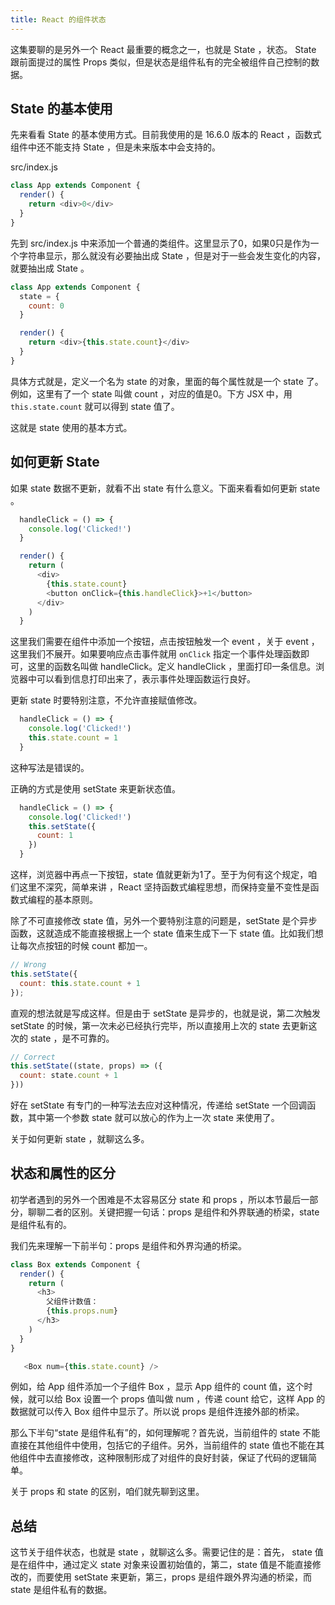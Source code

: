 ```yaml
---
title: React 的组件状态
---
```


这集要聊的是另外一个 React 最重要的概念之一，也就是 State ，状态。 State 跟前面提过的属性 Props 类似，但是状态是组件私有的完全被组件自己控制的数据。

## State 的基本使用

先来看看 State 的基本使用方式。目前我使用的是 16.6.0 版本的 React ，函数式组件中还不能支持 State ，但是未来版本中会支持的。

src/index.js

```js
class App extends Component {
  render() {
    return <div>0</div>
  }
}
```

先到 src/index.js 中来添加一个普通的类组件。这里显示了0，如果0只是作为一个字符串显示，那么就没有必要抽出成 State ，但是对于一些会发生变化的内容，就要抽出成 State 。

```js
class App extends Component {
  state = {
    count: 0
  }

  render() {
    return <div>{this.state.count}</div>
  }
}
```

具体方式就是，定义一个名为 state 的对象，里面的每个属性就是一个 state 了。例如，这里有了一个 state 叫做 count ，对应的值是0。下方 JSX 中，用 `this.state.count` 就可以得到 state 值了。

这就是 state 使用的基本方式。

## 如何更新 State

如果 state 数据不更新，就看不出 state 有什么意义。下面来看看如何更新 state 。

```js
  handleClick = () => {
    console.log('Clicked!')
  }

  render() {
    return (
      <div>
        {this.state.count}
        <button onClick={this.handleClick}>+1</button>
      </div>
    )
  }
```

这里我们需要在组件中添加一个按钮，点击按钮触发一个 event ，关于 event ，这里我们不展开。如果要响应点击事件就用 `onClick` 指定一个事件处理函数即可，这里的函数名叫做 handleClick。定义 handleClick ，里面打印一条信息。浏览器中可以看到信息打印出来了，表示事件处理函数运行良好。

更新 state 时要特别注意，不允许直接赋值修改。

```js
  handleClick = () => {
    console.log('Clicked!')
    this.state.count = 1
  }
```

这种写法是错误的。

正确的方式是使用 setState 来更新状态值。

```js
  handleClick = () => {
    console.log('Clicked!')
    this.setState({
      count: 1
    })
  }
```

这样，浏览器中再点一下按钮，state 值就更新为1了。至于为何有这个规定，咱们这里不深究，简单来讲 ，React 坚持函数式编程思想，而保持变量不变性是函数式编程的基本原则。

除了不可直接修改 state 值，另外一个要特别注意的问题是，setState 是个异步函数，这就造成不能直接根据上一个 state 值来生成下一下 state 值。比如我们想让每次点按钮的时候 count 都加一。


```js
// Wrong
this.setState({
  count: this.state.count + 1 
});
```

直观的想法就是写成这样。但是由于 setState 是异步的，也就是说，第二次触发 setState 的时候，第一次未必已经执行完毕，所以直接用上次的 state 去更新这次的 state ，是不可靠的。


```js
// Correct
this.setState((state, props) => ({
  count: state.count + 1
}))
```

好在 setState 有专门的一种写法去应对这种情况，传递给 setState 一个回调函数，其中第一个参数 state 就可以放心的作为上一次 state 来使用了。

关于如何更新 state ，就聊这么多。

## 状态和属性的区分

初学者遇到的另外一个困难是不太容易区分 state 和 props ，所以本节最后一部分，聊聊二者的区别。关键把握一句话：props 是组件和外界联通的桥梁，state 是组件私有的。

我们先来理解一下前半句：props 是组件和外界沟通的桥梁。

```js
class Box extends Component {
  render() {
    return (
      <h3>
        父组件计数值：
        {this.props.num}
      </h3>
    )
  }
}

   <Box num={this.state.count} />
```

例如，给 App 组件添加一个子组件 Box ，显示 App 组件的 count 值，这个时候，就可以给 Box 设置一个 props 值叫做 num ，传递 count 给它，这样 App 的数据就可以传入 Box 组件中显示了。所以说 props 是组件连接外部的桥梁。

那么下半句“state 是组件私有”的，如何理解呢？首先说，当前组件的 state 不能直接在其他组件中使用，包括它的子组件。另外，当前组件的 state 值也不能在其他组件中去直接修改，这种限制形成了对组件的良好封装，保证了代码的逻辑简单。

关于 props 和 state 的区别，咱们就先聊到这里。

## 总结

这节关于组件状态，也就是 state ，就聊这么多。需要记住的是：首先， state 值是在组件中，通过定义 state 对象来设置初始值的，第二，state 值是不能直接修改的，而要使用 setState 来更新，第三，props 是组件跟外界沟通的桥梁，而 state 是组件私有的数据。
